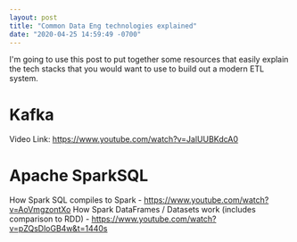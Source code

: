 ```yaml
---
layout: post
title: "Common Data Eng technologies explained"
date: "2020-04-25 14:59:49 -0700"
---
```


I'm going to use this post to put together some resources that easily explain the tech stacks that you would want to use to build out a modern ETL system.

# Kafka
Video Link: https://www.youtube.com/watch?v=JalUUBKdcA0

# Apache SparkSQL
How Spark SQL compiles to Spark - https://www.youtube.com/watch?v=AoVmgzontXo
How Spark DataFrames / Datasets work (includes comparison to RDD) - https://www.youtube.com/watch?v=pZQsDloGB4w&t=1440s
